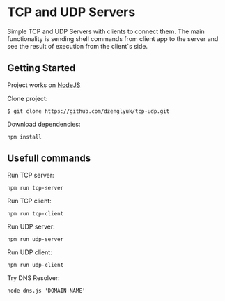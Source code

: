 # TCP and UDP Servers

Simple TCP and UDP Servers with clients to connect them.
The main functionality is sending shell commands from client app to the server and see the result of execution from the client`s side.

## Getting Started

Project works on [NodeJS](https://nodejs.org/)

Clone project:

```
$ git clone https://github.com/dzenglyuk/tcp-udp.git
```

Download dependencies:

```
npm install
```

## Usefull commands

Run TCP server:

```
npm run tcp-server
```

Run TCP client:

```
npm run tcp-client
```

Run UDP server:

```
npm run udp-server
```

Run UDP client:

```
npm run udp-client
```

Try DNS Resolver:

```
node dns.js 'DOMAIN NAME'